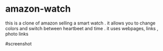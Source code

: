 # amazon-watch
this is a clone of amazon selling a smart watch . it allows you to change colors and switch between heartbeet and time . it uses webpages, links , photo links 

#screenshot
